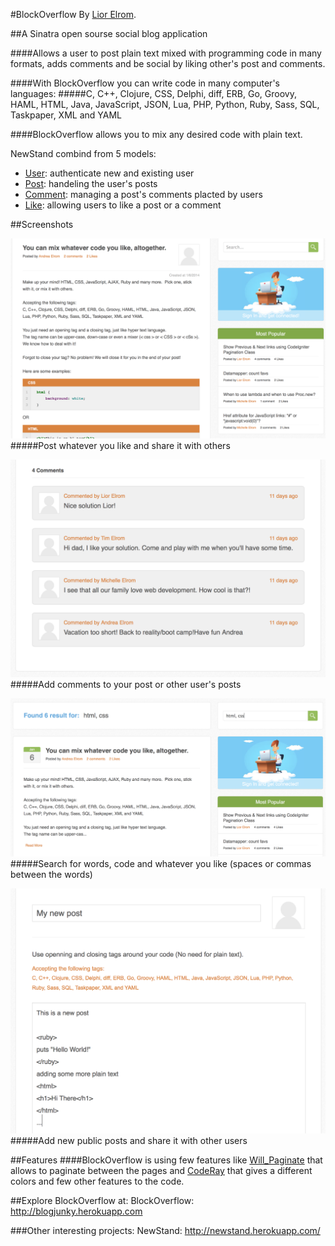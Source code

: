 #BlockOverflow
By [Lior Elrom](http://liormb.com/).

##A Sinatra open sourse social blog application


####Allows a user to post plain text mixed with programming code in many formats, adds comments and be social by liking other's post and comments.

####With BlockOverflow you can write code in many computer's languages:
#####C, C++, Clojure, CSS, Delphi, diff, ERB, Go, Groovy, HAML, HTML, Java, JavaScript, JSON, Lua, PHP, Python, Ruby, Sass, SQL, Taskpaper, XML and YAML

####BlockOverflow allows you to mix any desired code with plain text.

NewStand combind from 5 models:
* [User](https://github.com/liormb/BlockOverflow/blob/master/models/user.rb): authenticate new and existing user
* [Post](https://github.com/liormb/BlockOverflow/blob/master/models/post.rb): handeling the user's posts
* [Comment](https://github.com/liormb/BlockOverflow/blob/master/models/comment.rb): managing a post's comments placted by  users
* [Like](https://github.com/liormb/BlockOverflow/blob/master/models/like.rb): allowing users to like a post or a comment

##Screenshots

![Example2](/public/images/image2.png)
#####Post whatever you like and share it with others

![Example3](/public/images/image3.png)
#####Add comments to your post or other user's posts

![Example3](/public/images/image4.png)
#####Search for words, code and whatever you like (spaces or commas between the words)

![Example3](/public/images/image5.png)
#####Add new public posts and share it with other users

##Features
####BlockOverflow is using few features like [Will_Paginate](https://github.com/mislav/will_paginate) that allows to paginate between the pages and [CodeRay](http://coderay.rubychan.de) that gives a different colors and few other features to the code.


##Explore BlockOverflow at:
BlockOverflow: http://blogjunky.herokuapp.com

###Other interesting projects:
NewStand: http://newstand.herokuapp.com/
